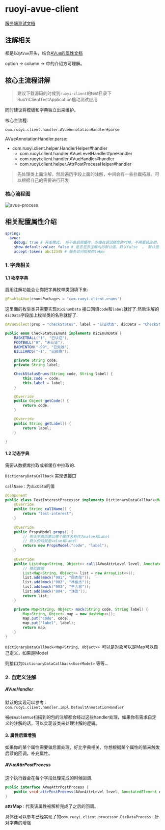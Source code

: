 # ruoyi-avue-client

[服务端测试文档](./src/test/README.md)

## 注解相关

都是以`@AVue`开头，结合[AVue的属性文档](https://avuejs.com/views/doc.html)

option -> column -> 中的介绍方可理解。

## 核心主流程讲解  

>  建议下载源码的时候到`ruoyi-client`的test目录下RuoYiClientTestApplication启动测试应用

同时建议将模版和字典独立出来维护。

核心主流程:

`com.ruoyi.client.handler.AVueAnnotationHandler#parse`

AVueAnnotationHandler.parse:

- com.ruoyi.client.helper.HandlerHelper#handler
  - com.ruoyi.client.handler.AVueLevelHandler#preHandler
  - com.ruoyi.client.handler.AVueHandler#handler
  - com.ruoyi.client.helper.AttrPostProcessHelper#handler 

>  先处理类上面注解，然后遍历字段上面的注解，中间会有一些拦截拓展。可以根据自己的需要进行开发



### 核心流程图

![avue-process](https://gitee.com/liukaixiong/drawing-bed/raw/master/image/avue-process.png)

## 相关配置属性介绍

```yaml
spring:
  avue:
    debug: true # 开发模式， 将不会启用缓存，方便在调试模型的时候，不用重启应用。IDEA->菜单栏->Build -> builder项目就好了, 默认fasle
    show-default-value: false # 是否显示注解内的默认值。默认false  ， 默认值也会展示
    accept-token: abc12345 # 服务访问授权的token
```

### 1. 字典相关

#### 1.1 枚举字典

启用注解功能会让你把字典枚举类回填下来:

```java
@EnableAVue(enumsPackages = "com.ruoyi.client.enums")
```

这里面的枚举类只需要实现`DicEnumData` 接口回填`code`和`label`就好了.然后注解的`dicData`字段加上枚举类的名称就好了.

```java
@AVueSelect(prop = "checkStatus", label = "认证状态", dicData = "CheckStatusEnums", search = true)
```

```java
public enum CheckStatusEnums implements DicEnumData {
    BASKETBALL("1", "已认证"),
    FOOTBALL("0", "未认证"),
    BADMINTON("-99", "已失效"),
    BILLIARDS("-1", "已拒绝");

    private String code;
    private String label;

    CheckStatusEnums(String code, String label) {
        this.code = code;
        this.label = label;
    }

    @Override
    public Object getCode() {
        return code;
    }

    @Override
    public String getLabel() {
        return label;
    }

}
```

#### 1.2 动态字典

需要从数据库拉取或者缓存中拉取的.

`DictionaryDataCallback` 实现该接口

`callName` : 为`dicData`的值

```java
@Component
public class TestInterestProcessor implements DictionaryDataCallback<Map<String, Object>> {
    @Override
    public String callName() {
        return "test-interest";
    }
    
    @Override
    public PropsModel props() {
        // 告诉字典你要以哪个属性名称作为value和label
        // 默认的话就是value和label
        return new PropsModel("code", "label");
    }
    
    @Override
    public List<Map<String, Object>> call(AVueAttrLevel level, AnnotatedElement element, Map<String, Object> attrMap) {
        // 模拟数据
        List<Map<String, Object>> list = new ArrayList<>();
        list.add(mock("001", "周杰伦"));
        list.add(mock("002", "林俊杰"));
        list.add(mock("003", "王力宏"));
        list.add(mock("004", "许嵩"));
        return list;
    }

    private Map<String, Object> mock(String code, String label) {
        Map<String, Object> map = new HashMap<>();
        map.put("code", code);
        map.put("label", label);
        return map;
    }
}
```

`DictionaryDataCallback<Map<String, Object>> `可以是对象可以是Map可以自己定义，如果是Model

则接口为`DictionaryDataCallback<UserModel>` 等等...

### 2. 自定义注解

##### AVueHandler

默认的实现可以参考 : `com.ruoyi.client.handler.impl.DefaultAnnotationHandler`

被`@EnableAVue`扫描到的包的注解都会经过这些handler处理，如果你有需求自定义的注解的话，可以实现该类来处理注解的逻辑。

#### 3. 属性后置增强

如果你的某个属性需要做后置处理，好比字典相关，你想根据某个属性的值来触发后续的回调，补充属性。

##### AVueAttrPostProcess

这个执行器会在每个字段处理完成的时候回调.

```java
public interface AVueAttrPostProcess {
    public void attrPostProcess(AVueAttrLevel level, AnnotatedElement element, Map<String, Object> attrMap);
}
```

**attrMap** : 代表该属性被解析完成了之后的回调。

具体还可以参考已经实现了的`com.ruoyi.client.processor.DicDataProcess` : 针对字典的增强



